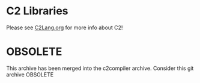 # C2 Libraries

Please see [C2Lang.org](http://c2lang.org) for more info about C2!

# OBSOLETE

This archive has been merged into the c2compiler archive. Consider
this git archive OBSOLETE

